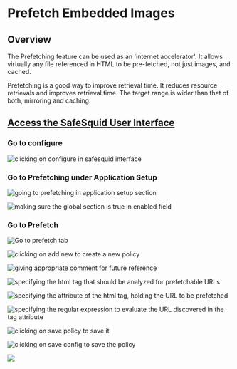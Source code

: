 # Prefetch Embedded Images
## Overview

The Prefetching feature can be used as an 'internet accelerator'. It allows virtually any file referenced in HTML to be pre-fetched, not just images, and cached.

Prefetching is a good way to improve retrieval time. It reduces resource retrievals and improves retrieval time. The target range is wider than that of both, mirroring and caching.

## [Access the SafeSquid User Interface](https://help.safesquid.com/portal/en/kb/articles/access-the-safesquid-user-interface)

### Go to configure

![clicking on configure in safesquid interface](/img/How_To/Prefetch_embedded_images/image1.webp)

### Go to Prefetching under Application Setup

![going to prefetching in application setup section](/img/How_To/Prefetch_embedded_images/image2.webp)

![making sure the global section is true in enabled field](/img/How_To/Prefetch_embedded_images/image3.webp)

### Go to Prefetch

![Go to prefetch tab](/img/How_To/Prefetch_embedded_images/image4.webp)

![clicking on add new to create a new policy](/img/How_To/Prefetch_embedded_images/image5.webp)

![giving appropriate comment for future reference](/img/How_To/Prefetch_embedded_images/image6.webp)

![specifying the html tag that should be analyzed for prefetchable URLs](/img/How_To/Prefetch_embedded_images/image7.webp)

![specifying the attribute of the html tag, holding the URL to be prefetched](/img/How_To/Prefetch_embedded_images/image8.webp)

![specifying the regular expression to evaluate the URL discovered in the tag attribute](/img/How_To/Prefetch_embedded_images/image9.webp)

![clicking on save policy to save it](/img/How_To/Prefetch_embedded_images/image10.webp)

![clicking on save config to save the policy](/img/How_To/Prefetch_embedded_images/image11.webp)

![](/img/How_To/Prefetch_embedded_images/image12.webp)
